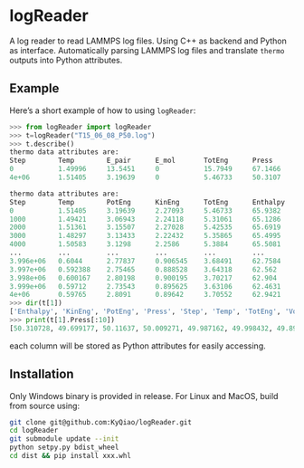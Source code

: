 # logReader

A log reader to read LAMMPS log files. Using C++ as backend and Python as interface. Automatically parsing LAMMPS log files and translate `thermo` outputs into Python attributes.

##  Example

Here’s a short example of how to using `logReader`:

```python
>>> from logReader import logReader
>>> t=logReader("T15_06_08_P50.log")
>>> t.describe()
thermo data attributes are:
Step        Temp        E_pair      E_mol       TotEng      Press       Volume      
0           1.49996     13.5451     0           15.7949     67.1466     23405.7     
4e+06       1.51405     3.19639     0           5.46733     50.3107     19692.7     

thermo data attributes are:
Step        Temp        PotEng      KinEng      TotEng      Enthalpy    Volume      Press       
0           1.51405     3.19639     2.27093     5.46733     65.9382     19692.7     50.3107     
1000        1.49421     3.06943     2.24118     5.31061     65.1286     19719.8     49.6992     
2000        1.51361     3.15507     2.27028     5.42535     65.6919     19702.3     50.1164     
3000        1.48297     3.13433     2.22432     5.35865     65.4995     19703.3     50.0093     
4000        1.50583     3.1298      2.2586      5.3884      65.5081     19705.1     49.9872     
...         ...         ...         ...         ...         ...         ...         ...         
3.996e+06   0.6044      2.77837     0.906545    3.68491     62.7584     19340.4     50.0436     
3.997e+06   0.592388    2.75465     0.888528    3.64318     62.562      19348.7     49.891      
3.998e+06   0.600167    2.80198     0.900195    3.70217     62.904      19336       50.1635     
3.999e+06   0.59712     2.73543     0.895625    3.63106     62.4631     19354.8     49.8018     
4e+06       0.59765     2.8091      0.89642     3.70552     62.9421     19333.8     50.1988   
>>> dir(t[1])
['Enthalpy', 'KinEng', 'PotEng', 'Press', 'Step', 'Temp', 'TotEng', 'Volume', '__class__', '__delattr__', '__dict__', '__dir__', '__doc__', '__eq__', '__format__', '__ge__', '__getattribute__', '__gt__', '__hash__', '__init__', '__init_subclass__', '__le__', '__lt__', '__module__', '__ne__', '__new__', '__reduce__', '__reduce_ex__', '__repr__', '__setattr__', '__sizeof__', '__str__', '__subclasshook__', '__weakref__', 'attr', 'data', 'keys', 'legalKey']
>>> print(t[1].Press[:10])
[50.310728, 49.699177, 50.11637, 50.009271, 49.987162, 49.998432, 49.899897, 50.119902, 49.863181, 50.150043]
```

each column will be stored as Python attributes for easily accessing.

## Installation

Only Windows binary is provided in release. For Linux and MacOS, build from source using:

```bash
git clone git@github.com:KyQiao/logReader.git
cd logReader
git submodule update --init
python setpy.py bdist_wheel
cd dist && pip install xxx.whl
```
